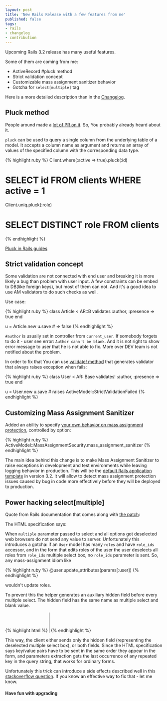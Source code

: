 ```yaml
---
layout: post
title: 'New Rails Release with a few features from me'
published: false
tags: 
- rails
- changelog
- contribution
---
```


Upcoming Rails 3.2 release has many useful features.

Some of them are coming from me:

* ActiveRecord #pluck method
* Strict validation concept
* Customizable mass assignment sanitizer behavior
* Gotcha for `select[multiple]` tag

Here is a more detailed description than in the [Changelog](https://gist.github.com/1472145).

<!--more-->

## Pluck method

People around made a [lot of PR on it](https://github.com/rails/rails/commit/a382d60f6abc94b6a965525872f858e48abc00de). So, You probably already heard about it.

`pluck` can be used to query a single column from the underlying table of a model. It accepts a column name as argument and returns an array of values of the specified column with the corresponding data type.

{% highlight ruby %}
Client.where(:active => true).pluck(:id)
# SELECT id FROM clients WHERE active = 1

Client.uniq.pluck(:role)
# SELECT DISTINCT role FROM clients
{% endhighlight %}

[Pluck in Rails guides](http://edgeguides.rubyonrails.org/active_record_querying.html#pluck)

## Strict validation concept

Some validation are not connected with end user and breaking it is more likely a bug than problem with user input. A few constraints can be embed to DB(like foreign keys), but most of them can not. And it's a good idea to use AM validators to do such checks as well.

Use case:

{% highlight ruby %}
class Article < AR::B
  validates :author, :presence => true
end

u = Article.new
u.save # => false
{% endhighlight %}

`#author` is usually set in controller from `current_user`. If somebody forgets to do it - user see error: 
`Author cann't be blank`. 
And it is not right to show error message to user that he is not able to fix.
More over DEV team is not notified about the problem.

In order to fix that You can use [validate! method](https://github.com/rails/rails/commit/8620bf90c5e486e1ec44b9aabb63f8c848668ed2) that generates validator that always raises exception when fails:

{% highlight ruby %}
class User < AR::Base
  validates! :author, :presence => true
end

u = User.new
u.save # raises ActiveModel::StrictValidationFailed
{% endhighlight %}


## Customizing Mass Assignment Sanitizer

Added an ability to specify [your own behavior on mass assignment protection](https://github.com/rails/rails/commit/aa2639e746d8af5d7673bbbbbccbe868edeb0161), controlled by option: 

{% highlight ruby %}
ActiveModel::MassAssignmentSecurity.mass_assignment_sanitizer
{% endhighlight %}

The main idea behind this change is to make Mass Assignment Sanitizer to raise exceptions in development and test environments while leaving logging behavior in production. This will be the [default Rails application template](https://github.com/rails/rails/commit/0fab8c388ea9cfcace0907102697c78a68762be3) in version 3.2. It will allow to detect mass assignment protection issues caused by bug in code more effectively before they will be deployed to production.


## Power hacking select\[multiple\]


Quote from Rails documentation that comes along with [the patch](https://github.com/rails/rails/commit/faba406fa15251cdc9588364d23c687a14ed6885):

The HTML specification says: 

When `multiple` parameter passed to select and all options got deselected 
web browsers do not send any value to server. Unfortunately this introduces a gotcha:
if an `User` model has many `roles` and have `role_ids` accessor, and in the form that edits roles of the user
the user deselects all roles from `role_ids` multiple select box, no `role_ids` parameter is sent. So,
any mass-assignment idiom like

{% highlight ruby %}
  @user.update_attributes(params[:user])
{% endhighlight %}

wouldn't update roles.

To prevent this the helper generates an auxiliary hidden field before
every multiple select. The hidden field has the same name as multiple select and blank value.

{% highlight html %}
<input type="hidden" name="user[role_ids]" value=""/>
<select id="user_role_ids" name="user[role_ids]" multiple="multiple">
  ....
</select>
{% endhighlight %}

This way, the client either sends only the hidden field (representing
the deselected multiple select box), or both fields. Since the HTML specification
says key/value pairs have to be sent in the same order they appear in the
form, and parameters extraction gets the last occurrence of any repeated
key in the query string, that works for ordinary forms.

Unfortunately this trick can introduce a side effects described well in this [stackoverflow question](http://stackoverflow.com/questions/8929230/why-is-the-first-element-always-blank-in-my-rails-multi-select-using-an-embedde).
If you know an effective way to fix that - let me know.


#### Have fun with upgrading
